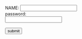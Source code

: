 <!DOCTYPE html>
<html lang="en">
<head>
    <meta charset="UTF-8">
    <meta http-equiv="X-UA-Compatible" content="IE=edge">
    <meta name="viewport" content="width=device-width, initial-scale=1.0">
    <title>Document</title>
</head>
<body>
    <form action="">
        <label for="name">
            NAME:
        </label>
        <input type="text" id="username"><br>
        <label for="pwd">password:</label><br>
        <input type="password" id="password"><br><br>
        <button onclick="validation()">submit</button>
    </form>
   <script>
    function validation(){
        var uname=document.getElementById("username").value;
        var pass=document.getElementById("password").value;
        if (name==null || uname=="" ){
            alert("name is invalid");
        }
        else if(pass.length<8){
            alert("password must be enter above 8");
        }
        else{
            alert(uname + "focus submitted");
        }
    }
   </script>
</body>
</html>
